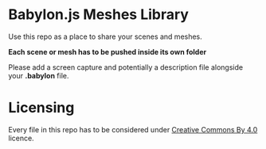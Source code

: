 # Babylon.js Meshes Library

Use this repo as a place to share your scenes and meshes.

**Each scene or mesh has to be pushed inside its own folder**

Please add a screen capture and potentially a description file alongside your **.babylon** file.

# Licensing

Every file in this repo has to be considered under [Creative Commons By 4.0](http://creativecommons.org/licenses/by/4.0/) licence.
